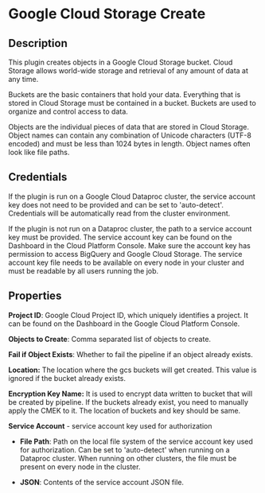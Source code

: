 # Google Cloud Storage Create

Description
-----------
This plugin creates objects in a Google Cloud Storage bucket.
Cloud Storage allows world-wide storage and retrieval of any amount of data at any time.

Buckets are the basic containers that hold your data.
Everything that is stored in Cloud Storage must be contained in a bucket.
Buckets are used to organize and control access to data.

Objects are the individual pieces of data that are stored in Cloud Storage.
Object names can contain any combination of Unicode characters (UTF-8 encoded) and must be less than 1024 bytes in length.
Object names often look like file paths.

Credentials
-----------
If the plugin is run on a Google Cloud Dataproc cluster, the service account key does not need to be
provided and can be set to 'auto-detect'.
Credentials will be automatically read from the cluster environment.

If the plugin is not run on a Dataproc cluster, the path to a service account key must be provided.
The service account key can be found on the Dashboard in the Cloud Platform Console.
Make sure the account key has permission to access BigQuery and Google Cloud Storage.
The service account key file needs to be available on every node in your cluster and
must be readable by all users running the job.

Properties
----------
**Project ID**: Google Cloud Project ID, which uniquely identifies a project.
It can be found on the Dashboard in the Google Cloud Platform Console.

**Objects to Create**: Comma separated list of objects to create.

**Fail if Object Exists**: Whether to fail the pipeline if an object already exists.

**Location:** The location where the gcs buckets will get created. This value is ignored if the bucket already exists.

**Encryption Key Name:** It is used to encrypt data written to bucket that will be created by pipeline.
If the buckets already exist, you need to manually apply the CMEK to it.
The location of buckets and key should be same.

**Service Account**  - service account key used for authorization

* **File Path**: Path on the local file system of the service account key used for
authorization. Can be set to 'auto-detect' when running on a Dataproc cluster.
When running on other clusters, the file must be present on every node in the cluster.

* **JSON**: Contents of the service account JSON file.
